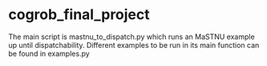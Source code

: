 # cogrob_final_project

The main script is mastnu_to_dispatch.py which runs an MaSTNU example up until dispatchability. Different examples to be run in its main function can be found in examples.py
